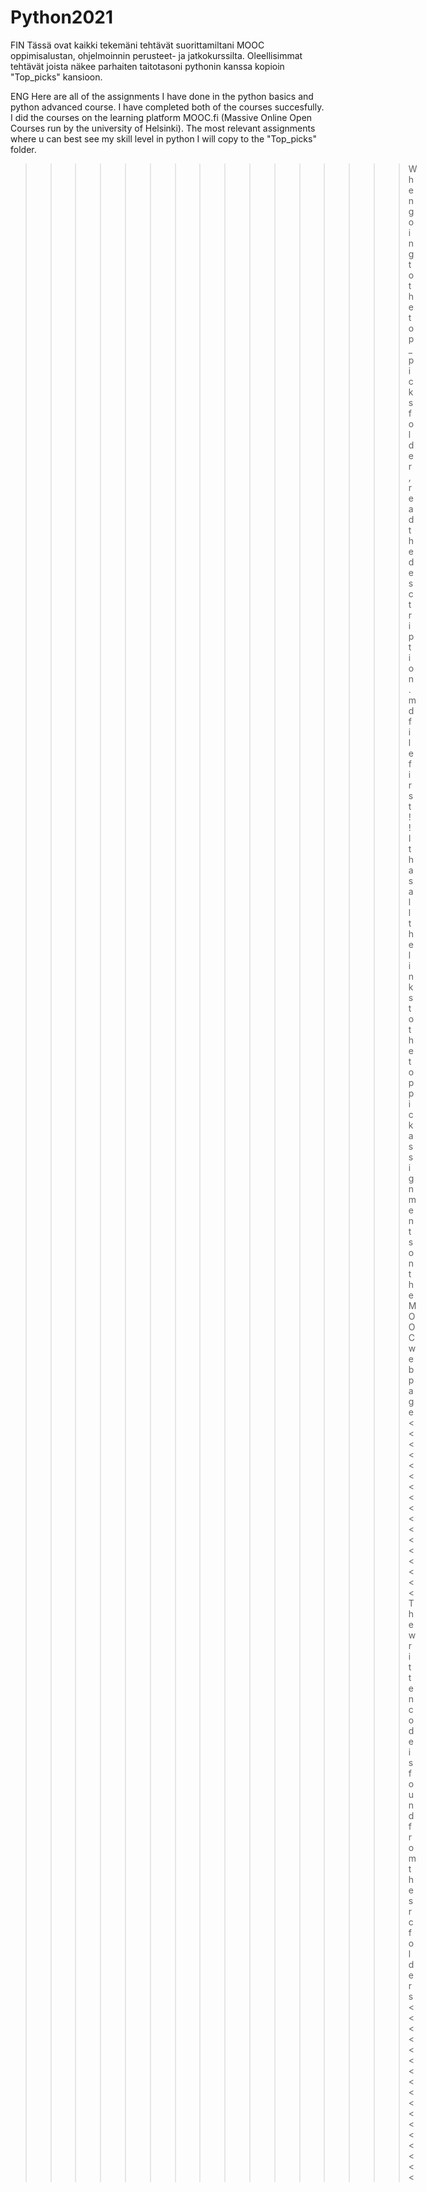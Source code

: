 # Python2021

FIN
Tässä ovat kaikki tekemäni tehtävät suorittamiltani MOOC oppimisalustan, ohjelmoinnin perusteet- ja jatkokurssilta. Oleellisimmat tehtävät joista näkee parhaiten taitotasoni pythonin kanssa kopioin "Top_picks" kansioon.

ENG
Here are all of the assignments I have done in the python basics and python advanced course. I have completed both of the courses succesfully. I did the courses on the learning platform MOOC.fi (Massive Online Open Courses run by the university of Helsinki). The most relevant assignments where u can best see my skill level in python I will copy to the
"Top_picks" folder.



>>>>>>>>>>>>>>>> When going to the top_picks folder, read the desctription.md file first!! It has all the links to the top pick assignments on the MOOC webpage <<<<<<<<<<<<<<<<<
>>>>>>>>>>>>>>>>                                              The written code is found from the src folders                                                    <<<<<<<<<<<<<<<<<                                                                                   
